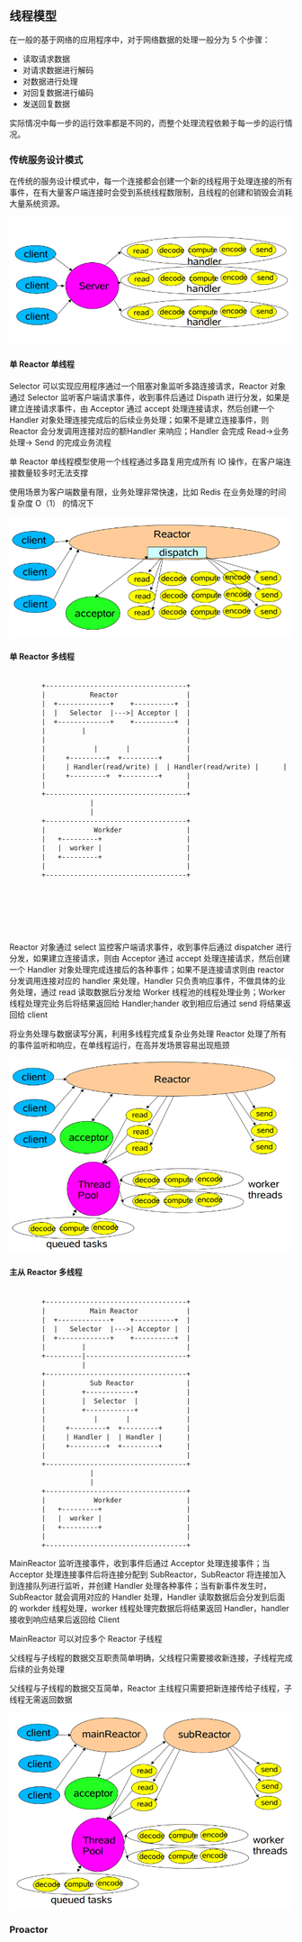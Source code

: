 ## 线程模型

在一般的基于网络的应用程序中，对于网络数据的处理一般分为 5 个步骤：
- 读取请求数据
- 对请求数据进行解码
- 对数据进行处理
- 对回复数据进行编码
- 发送回复数据

实际情况中每一步的运行效率都是不同的，而整个处理流程依赖于每一步的运行情况。

### 传统服务设计模式

在传统的服务设计模式中，每一个连接都会创建一个新的线程用于处理连接的所有事件，在有大量客户端连接时会受到系统线程数限制，且线程的创建和销毁会消耗大量系统资源。

![old](../resources/old.png)


#### 单 Reactor 单线程

Selector 可以实现应用程序通过一个阻塞对象监听多路连接请求，Reactor 对象通过 Selector 监听客户端请求事件，收到事件后通过  Dispath 进行分发，如果是建立连接请求事件，由  Acceptor 通过 accept 处理连接请求，然后创建一个 Handler 对象处理连接完成后的后续业务处理；如果不是建立连接事件，则 Reactor 会分发调用连接对应的额Handler 来响应；Handler 会完成 Read->业务处理-> Send 的完成业务流程

单 Reactor 单线程模型使用一个线程通过多路复用完成所有 IO 操作，在客户端连接数量较多时无法支撑

使用场景为客户端数量有限，业务处理非常快速，比如 Redis 在业务处理的时间复杂度 O（1） 的情况下

![basic](../resources/basic.png)


#### 单 Reactor 多线程

```

        +-----------------------------------+
        |           Reactor                 |
        |  +-------------+    +----------+  |
        |  |   Selector  |--->| Acceptor |  |
        |  +-------------+    +----------+  |
        |         |                         |
        |                                   |
        |            |       |              |
        |     +---------+  +---------+      |
        |     | Handler(read/write) |  | Handler(read/write) |      |
        |     +---------+  +---------+      |
        |                                   |
        +-----------------------------------+
                    |
                    |
        +-----------------------------------+
        |            Workder                |
        |   +---------+                     |
        |   |  worker |                     |
        |   +---------+                     |
        |                                   |
        +-----------------------------------+


  




```

Reactor 对象通过 select 监控客户端请求事件，收到事件后通过 dispatcher 进行分发，如果建立连接请求，则由 Acceptor 通过 accept 处理连接请求，然后创建一个 Handler 对象处理完成连接后的各种事件；如果不是连接请求则由 reactor 分发调用连接对应的 handler 来处理，Handler 只负责响应事件，不做具体的业务处理，通过 read 读取数据后分发给 Worker 线程池的线程处理业务；Worker 线程处理完业务后将结果返回给 Handler;hander 收到相应后通过 send 将结果返回给 client

将业务处理与数据读写分离，利用多线程完成复杂业务处理
Reactor 处理了所有的事件监听和响应，在单线程运行，在高并发场景容易出现瓶颈

![pool](../resources/pool.png)


#### 主从 Reactor 多线程

```

        +-----------------------------------+
        |           Main Reactor            |
        |  +-------------+    +----------+  |
        |  |   Selector  |--->| Acceptor |  |
        |  +-------------+    +----------+  |
        |         |                         |
        +---------|-------------------------+
                  |
        +-----------------------------------+
        |           Sub Reactor             |
        |         +------------+            |
        |         |  Selector  |            |
        |         +------------+            |
        |            |       |              |
        |     +---------+  +---------+      |
        |     | Handler |  | Handler |      |
        |     +---------+  +---------+      |
        |                                   |
        +-----------------------------------+
                    |
                    |
        +-----------------------------------+
        |            Workder                |
        |   +---------+                     |
        |   |  worker |                     |
        |   +---------+                     |
        |                                   |
        +-----------------------------------+

```
MainReactor 监听连接事件，收到事件后通过 Acceptor 处理连接事件；当 Acceptor 处理连接事件后将连接分配到 SubReactor，SubReactor 将连接加入到连接队列进行监听，并创建 Handler 处理各种事件；当有新事件发生时，SubReactor 就会调用对应的 Handler 处理，Handler 读取数据后会分发到后面的 workder 线程处理，worker 线程处理完数据后将结果返回 Handler，handler 接收到响应结果后返回给 Client

MainReactor 可以对应多个 Reactor 子线程


父线程与子线程的数据交互职责简单明确，父线程只需要接收新连接，子线程完成后续的业务处理

父线程与子线程的数据交互简单，Reactor 主线程只需要把新连接传给子线程，子线程无需返回数据

![multi](../resources/multi.png)

### Proactor